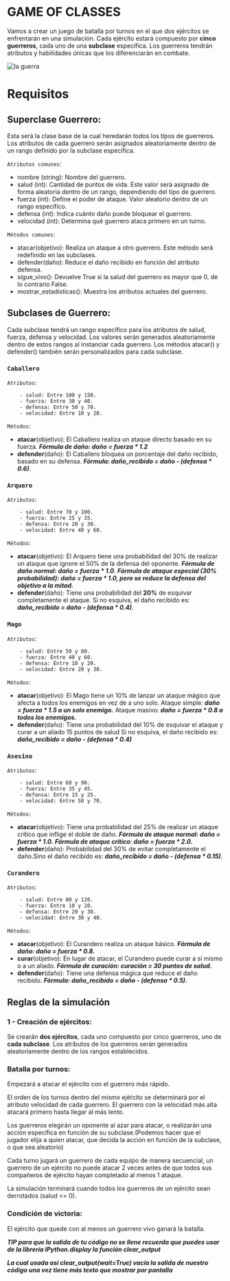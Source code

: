 # GAME OF CLASSES

Vamos a crear un juego de batalla por turnos en el que dos ejércitos se enfrentarán en una simulación. Cada ejército estará compuesto por **cinco guerreros**, cada uno de una **subclase** específica. Los guerreros tendrán atributos y habilidades únicas que los diferenciarán en combate.


![la guerra](https://images.immediate.co.uk/production/volatile/sites/7/2024/07/VIKINGS301Unit01400RC.jpgVIKINGS301Unit01400RC-acd0da5.jpg?quality=90&resize=980,654
)


# Requisitos

## **Superclase  Guerrero**:

Esta será la clase base de la cual heredarán todos los tipos de guerreros. Los atributos de cada guerrero serán asignados aleatoriamente dentro de un rango definido por la subclase específica.

`Atributos comunes`:

- nombre (string): Nombre del guerrero.
- salud (int): Cantidad de puntos de vida. Este valor será asignado de forma aleatoria dentro de un rango, dependiendo del tipo de guerrero.
- fuerza (int): Define el poder de ataque. Valor aleatorio dentro de un rango específico.
- defensa (int): Indica cuánto daño puede bloquear el guerrero.
- velocidad (int): Determina qué guerrero ataca primero en un turno.


`Métodos comunes`:
- atacar(objetivo): Realiza un ataque a otro guerrero. Este método será redefinido en las subclases.
- defender(daño): Reduce el daño recibido en función del atributo defensa.
- sigue_vivo(): Devuelve True si la salud del guerrero es mayor que 0, de lo contrario False.
- mostrar_estadisticas(): Muestra los atributos actuales del guerrero.


## **Subclases de Guerrero**:

Cada subclase tendrá un rango específico para los atributos de salud, fuerza, defensa y velocidad. Los valores serán generados aleatoriamente dentro de estos rangos al instanciar cada guerrero. Los métodos atacar() y defender() también serán personalizados para cada subclase.

### `Caballero`

`Atributos`:  
```  
    - salud: Entre 100 y 150.
    - fuerza: Entre 30 y 40.
    - defensa: Entre 50 y 70.
    - velocidad: Entre 10 y 20.
```

`Métodos`:
-   **atacar**(objetivo): El Caballero realiza un ataque directo basado en su fuerza.
***Fórmula de daño: daño = fuerza * 1.2***
- **defender**(daño): El Caballero bloquea un porcentaje del daño recibido, basado en su defensa.
***Fórmula: daño_recibido = daño - (defensa * 0.6)***.


### `Arquero`

`Atributos`:
```
    - salud: Entre 70 y 100.
    - fuerza: Entre 25 y 35.
    - defensa: Entre 20 y 30.
    - velocidad: Entre 40 y 60.
```
`Métodos`:
- **atacar**(objetivo): El Arquero tiene una probabilidad del 30% de realizar un ataque que ignore el 50% de la defensa del oponente.
***Fórmula de daño normal: daño = fuerza * 1.0***.
***Fórmula de ataque especial (30% probabilidad): daño = fuerza * 1.0, pero se reduce la defensa del objetivo a la mitad.***
- **defender**(daño): Tiene una probabilidad del **20%** de esquivar completamente el ataque.
Si no esquiva, el daño recibido es: ***daño_recibido = daño - (defensa * 0.4)***.
### `Mago`

`Atributos`:
```
    - salud: Entre 50 y 80.
    - fuerza: Entre 40 y 60.
    - defensa: Entre 10 y 20.
    - velocidad: Entre 20 y 30.
```
`Métodos`:
- **atacar**(objetivo): El Mago tiene un 10% de lanzar un ataque mágico que afecta a todos los enemigos en vez de a uno solo.
Ataque simple: ***daño = fuerza * 1.5 a un solo enemigo.***
Ataque masivo: ***daño = fuerza * 0.8 a todos los enemigos.***
- **defender**(daño): Tiene una probabilidad del 10% de esquivar el ataque y curar a un aliado 15 puntos de salud
Si no esquiva, el daño recibido es: ***daño_recibido = daño - (defensa * 0.4)***

### `Asesino`
`Atributos`:
```
    - salud: Entre 60 y 90.
    - fuerza: Entre 35 y 45.
    - defensa: Entre 15 y 25.
    - velocidad: Entre 50 y 70.
```
`Métodos`:
- **atacar**(objetivo): Tiene una probabilidad del 25% de realizar un ataque crítico que inflige el doble de daño.
***Fórmula de ataque normal: daño = fuerza * 1.0.***
***Fórmula de ataque crítico: daño = fuerza * 2.0.***
- **defender**(daño): Probabilidad del 30% de evitar completamente el daño.Sino el daño recibido es: ***daño_recibido = daño - (defensa * 0.15)***.

### `Curandero`
`Atributos`:
```
    - salud: Entre 80 y 120.
    - fuerza: Entre 10 y 20.
    - defensa: Entre 20 y 30.
    - velocidad: Entre 30 y 40.
```

`Métodos`:
- **atacar**(objetivo): El Curandero realiza un ataque básico.
***Fórmula de daño: daño = fuerza * 0.8.***
- **curar**(objetivo): En lugar de atacar, el Curandero puede curar a sí mismo o a un aliado.
***Fórmula de curación: curación = 30 puntos de salud.***
- **defender**(daño): Tiene una defensa mágica que reduce el daño recibido.
***Fórmula: daño_recibido = daño - (defensa * 0.5).***



## **Reglas de la simulación**
### 1 - Creación de ejércitos:

Se crearán **dos ejércitos**, cada uno compuesto por cinco guerreros, uno de **cada subclase**.
Los atributos de los guerreros serán generados aleatoriamente dentro de los rangos establecidos.

### Batalla por turnos:

Empezará a atacar el ejército con el guerrero más rápido.

El orden de los turnos dentro del mismo ejéŕcito se determinará por el atributo velocidad de cada guerrero. El guerrero con la velocidad más alta atacará primero hasta llegar al más lento.

Los guerreros elegirán un oponente al azar para atacar, o realizarán una acción específica en función de su subclase.(Podemos hacer que el jugador elija a quien atacar, que decida la acción en función de la subclase, o que sea aleatorio)

Cada turno jugará un guerrero de cada equipo de manera secuencial, un guerrero de un ejército no puede atacar 2 veces antes de que todos sus compañeros de ejército hayan completado al menos 1 ataque.

La simulación terminará cuando todos los guerreros de un ejército sean derrotados (salud <= 0).


### Condición de victoria:

El ejército que quede con al menos un guerrero vivo ganará la batalla.


***TIP para que la salida de tu código no se llene recuerda que puedes usar de la librería IPython.display la función clear_output***

***La cual usada así clear_output(wait=True)
vacía la salida de nuestro código una vez tiene más texto que mostrar por pantalla***
